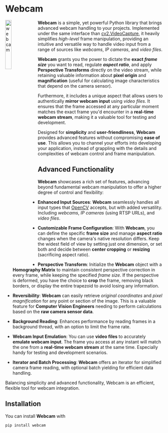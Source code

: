 # Webcam
<img alt="webcam" title="webcam" src="https://raw.githubusercontent.com/Eric-Canas/webcam/main/resources/logo.png" width="20%" align="left"> **Webcam** is a simple, yet powerful Python library that brings advanced webcam handling to your projects. Implemented under the same interface than [cv2.VideoCapture](https://docs.opencv.org/3.4/d8/dfe/classcv_1_1VideoCapture.html#a57c0e81e83e60f36c83027dc2a188e80), it heavily simplifies _high-level_ frame manipulation, providing an intuitive and versatile way to handle video input from a range of sources like _webcams_, _IP cameras_, and _video files_.

**Webcam** grants you the power to dictate the **exact _frame size_** you want to read, regulate **_aspect ratio_**, and apply **Perspective Transforms** directly on the video stream, while retaining valuable information about **pixel origin** and **magnification** (useful for calculating image characteristics that depend on the camera sensor).

Furthermore, it includes a unique aspect that allows users to authentically **mirror webcam input** using _video files_. It ensures that the frame accessed at any particular moment matches the exact frame you'd encounter in a **real-time webcam stream**, making it a valuable tool for testing and development.

Designed for **simplicity** and **user-friendliness**, **Webcam** provides advanced features without compromising **ease of use**. This allows you to channel your efforts into developing your application, instead of grappling with the details and complexities of webcam control and frame manipulation.

## Advanced Functionality
**Webcam** showcases a rich set of features, advancing beyond fundamental webcam manipulation to offer a higher degree of control and flexibility:

- **Enhanced Input Sources**: **Webcam** seamlessly handles all input types that [OpenCV](https://docs.opencv.org/3.4/d8/dfe/classcv_1_1VideoCapture.html#a949d90b766ba42a6a93fe23a67785951) accepts, but with added versatility. Including _webcams_, _IP cameras_ (using RTSP URLs), and _video files_.

- **Customizable Frame Configuration**: With **Webcam**, you can define the specific **frame size** and manage **aspect ratio** changes when the camera's native resolution differs. Keep the widest field of view by setting just one dimension, or set both and decide between **center cropping** or **resizing** (sacrificing aspect ratio).

- **Perspective Transform**: Initialize the **Webcam** object with a **Homography Matrix** to maintain consistent perspective correction in every frame, while keeping the specified _frame size_.  If the perspective is deformed, you have the choice to **crop** the frame, removing black borders, or display the entire trapezoid to avoid losing any information.

- **Reversibility**: **Webcam** can easily retrieve _original coordinates_ and _pixel magnification_ for any point or section of the image. This is a valuable feature for **Computer Vision Engineers** needing to perform calculations based on the **raw camera sensor data**.

- **Background Reading**: Enhances performance by reading frames in a background thread, with an option to limit the frame rate.

- **Webcam Input Emulation**: You can use **video files** to accurately **emulate webcam input**. The frame you access at any instant will match the one from a **real-time webcam stream** at the same time. Especially handy for testing and development scenarios.

- **Iterator and Batch Processing**: **Webcam** offers an iterator for simplified camera frame reading, with optional batch yielding for efficient data handling.

Balancing simplicity and advanced functionality, Webcam is an efficient, flexible tool for webcam integration.


## Installation

You can install **Webcam** with

```bash
pip install webcam
```
